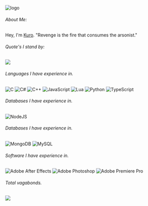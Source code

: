![logo](https://github.com/svkxx/svkxx/blob/main/Banner.gif)

###### About Me:
Hey, I'm [Kuro](https://xyl.lol/kuro). "Revenge is the fire that consumes the arsonist."<br>

###### Quote's I stand by:
![](https://quotes-github-readme.vercel.app/api?type=horizontal&theme=tokyonight)

###### Languages I have experience in.

![C](https://img.shields.io/badge/c-%2300599C.svg?style=for-the-badge&logo=c&logoColor=white) ![C#](https://img.shields.io/badge/c%23-%23239120.svg?style=for-the-badge&logo=c-sharp&logoColor=white) ![C++](https://img.shields.io/badge/c++-%2300599C.svg?style=for-the-badge&logo=c%2B%2B&logoColor=white) ![JavaScript](https://img.shields.io/badge/javascript-%23323330.svg?style=for-the-badge&logo=javascript&logoColor=%23F7DF1E) ![Lua](https://img.shields.io/badge/lua-%232C2D72.svg?style=for-the-badge&logo=lua&logoColor=white) ![Python](https://img.shields.io/badge/python-3670A0?style=for-the-badge&logo=python&logoColor=ffdd54) ![TypeScript](https://img.shields.io/badge/typescript-%23007ACC.svg?style=for-the-badge&logo=typescript&logoColor=white)

###### Databases I have experience in.

![NodeJS](https://img.shields.io/badge/node.js-6DA55F?style=for-the-badge&logo=node.js&logoColor=white)

###### Databases I have experience in.

![MongoDB](https://img.shields.io/badge/MongoDB-%234ea94b.svg?style=for-the-badge&logo=mongodb&logoColor=white) ![MySQL](https://img.shields.io/badge/mysql-%2300f.svg?style=for-the-badge&logo=mysql&logoColor=white)

###### Software I have experience in.

![Adobe After Effects](https://img.shields.io/badge/Adobe%20After%20Effects-9999FF.svg?style=for-the-badge&logo=Adobe%20After%20Effects&logoColor=white) ![Adobe Photoshop](https://img.shields.io/badge/adobephotoshop-%2331A8FF.svg?style=for-the-badge&logo=adobephotoshop&logoColor=white) ![Adobe Premiere Pro](https://img.shields.io/badge/Adobe%20Premiere%20Pro-9999FF.svg?style=for-the-badge&logo=Adobe%20Premiere%20Pro&logoColor=white)

###### Total vagabonds.

[![](https://visitcount.itsvg.in/api?id=svkxx&icon=0&color=0)](https://visitcount.itsvg.in)
